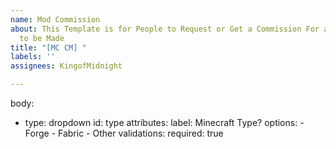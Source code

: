 ```yaml
---
name: Mod Commission
about: This Template is for People to Request or Get a Commission For a Mod you wish
  to be Made
title: "[MC CM] "
labels: ''
assignees: KingofMidnight

---
```


body:
- type: dropdown
  id: type
  attributes:
    label: Minecraft Type?
    options:
      - Forge
      - Fabric
      - Other
  validations:
    required: true
